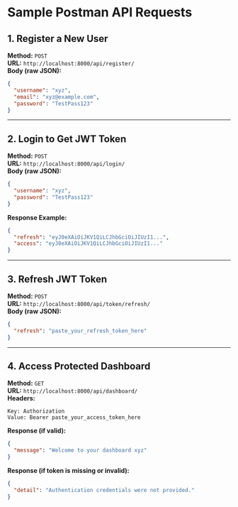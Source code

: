 #  Sample Postman API Requests

##  1. Register a New User
**Method:** `POST`  
**URL:** `http://localhost:8000/api/register/`  
**Body (raw JSON):**
```json
{
  "username": "xyz",
  "email": "xyz@example.com",
  "password": "TestPass123"
}
```

---

##  2. Login to Get JWT Token
**Method:** `POST`  
**URL:** `http://localhost:8000/api/login/`  
**Body (raw JSON):**
```json
{
  "username": "xyz",
  "password": "TestPass123"
}
```

**Response Example:**
```json
{
  "refresh": "eyJ0eXAiOiJKV1QiLCJhbGciOiJIUzI1...",
  "access": "eyJ0eXAiOiJKV1QiLCJhbGciOiJIUzI1..."
}
```

---

##  3. Refresh JWT Token
**Method:** `POST`  
**URL:** `http://localhost:8000/api/token/refresh/`  
**Body (raw JSON):**
```json
{
  "refresh": "paste_your_refresh_token_here"
}
```

---

## 4. Access Protected Dashboard
**Method:** `GET`  
**URL:** `http://localhost:8000/api/dashboard/`  
**Headers:**
```
Key: Authorization
Value: Bearer paste_your_access_token_here
```

**Response (if valid):**
```json
{
  "message": "Welcome to your dashboard xyz"
}
```

**Response (if token is missing or invalid):**
```json
{
  "detail": "Authentication credentials were not provided."
}
```
